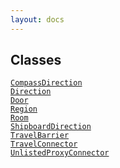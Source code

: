 ```yaml
---
layout: docs
---
```

## Classes

<a href="../object/CompassDirection.html#CompassDirection"
target="main"><code>CompassDirection</code></a>  
<a href="../object/Direction.html#Direction"
target="main"><code>Direction</code></a>  
<a href="../object/Door.html#Door" target="main"><code>Door</code></a>  
<a href="../object/Region.html#Region"
target="main"><code>Region</code></a>  
<a href="../object/Room.html#Room" target="main"><code>Room</code></a>  
<a href="../object/ShipboardDirection.html#ShipboardDirection"
target="main"><code>ShipboardDirection</code></a>  
<a href="../object/TravelBarrier.html#TravelBarrier"
target="main"><code>TravelBarrier</code></a>  
<a href="../object/TravelConnector.html#TravelConnector"
target="main"><code>TravelConnector</code></a>  
<a href="../object/UnlistedProxyConnector.html#UnlistedProxyConnector"
target="main"><code>UnlistedProxyConnector</code></a>  
